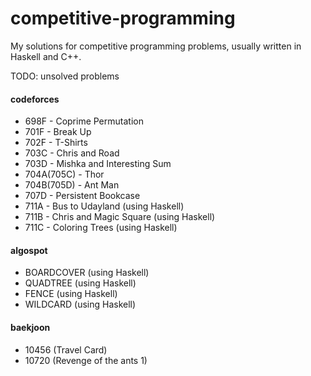 # competitive-programming

My solutions for competitive programming problems, usually written in Haskell and C++.

TODO: unsolved problems
#### codeforces
* 698F - Coprime Permutation
* 701F - Break Up
* 702F - T-Shirts
* 703C - Chris and Road
* 703D - Mishka and Interesting Sum
* 704A(705C) - Thor
* 704B(705D) - Ant Man
* 707D - Persistent Bookcase
* 711A - Bus to Udayland (using Haskell)
* 711B - Chris and Magic Square (using Haskell)
* 711C - Coloring Trees (using Haskell)

#### algospot
* BOARDCOVER (using Haskell)
* QUADTREE (using Haskell)
* FENCE (using Haskell)
* WILDCARD (using Haskell)

#### baekjoon
* 10456 (Travel Card)
* 10720 (Revenge of the ants 1)
